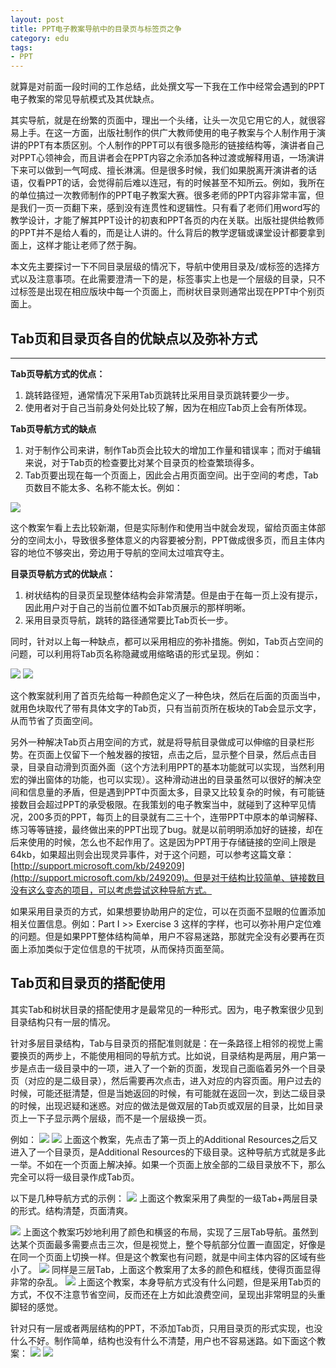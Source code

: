 ```yaml
---
layout: post
title: PPT电子教案导航中的目录页与标签页之争
category: edu
tags:
- PPT
---
```

就算是对前面一段时间的工作总结，此处撰文写一下我在工作中经常会遇到的PPT电子教案的常见导航模式及其优缺点。
<!--more-->

其实导航，就是在纷繁的页面中，理出一个头绪，让头一次见它用它的人，就很容易上手。在这一方面，出版社制作的供广大教师使用的电子教案与个人制作用于演讲的PPT有本质区别。个人制作的PPT可以有很多隐形的链接结构等，演讲者自己对PPT心领神会，而且讲者会在PPT内容之余添加各种过渡或解释用语，一场演讲下来可以做到一气呵成、擅长淋漓。但是很多时候，我们如果脱离开演讲者的话语，仅看PPT的话，会觉得前后难以连冠，有的时候甚至不知所云。例如，我所在的单位搞过一次教师制作的PPT电子教案大赛。很多老师的PPT内容非常丰富，但是我们一页一页翻下来，感到没有连贯性和逻辑性。只有看了老师们用word写的教学设计，才能了解其PPT设计的初衷和PPT各页的内在关联。出版社提供给教师的PPT并不是给人看的，而是让人讲的。什么背后的教学逻辑或课堂设计都要拿到面上，这样才能让老师了然于胸。

本文先主要探讨一下不同目录层级的情况下，导航中使用目录及/或标签的选择方式以及注意事项。在此需要澄清一下的是，标签事实上也是一个层级的目录，只不过标签是出现在相应版块中每一个页面上，而树状目录则通常出现在PPT中个别页面上。

## Tab页和目录页各自的优缺点以及弥补方式
<hr>

**Tab页导航方式的优点：**

1. 跳转路径短，通常情况下采用Tab页跳转比采用目录页跳转要少一步。
2. 使用者对于自己当前身处何处比较了解，因为在相应Tab页上会有所体现。


**Tab页导航方式的缺点**

1. 对于制作公司来讲，制作Tab页会比较大的增加工作量和错误率；而对于编辑来说，对于Tab页的检查要比对某个目录页的检查繁琐得多。
2. Tab页要出现在每一个页面上，因此会占用页面空间。出于空间的考虑，Tab页数目不能太多、名称不能太长。例如：

<img src="http://pic.yupoo.com/fantaghiro_v/DxM9ZKzf/gHg0Y.jpg">

这个教案乍看上去比较新潮，但是实际制作和使用当中就会发现，留给页面主体部分的空间太小，导致很多整体意义的内容要被分割，PPT做成很多页，而且主体内容的地位不够突出，旁边用于导航的空间太过喧宾夺主。

**目录页导航方式的优缺点：**

1. 树状结构的目录页呈现整体结构会非常清楚。但是由于在每一页上没有提示，因此用户对于自己的当前位置不如Tab页展示的那样明晰。
2. 采用目录页导航，跳转的路径通常要比Tab页长一步。


同时，针对以上每一种缺点，都可以采用相应的弥补措施。例如，Tab页占空间的问题，可以利用将Tab页名称隐藏或用缩略语的形式呈现。例如：

<img src="http://pic.yupoo.com/fantaghiro_v/DxM9ZSYr/EsnlY.jpg">

<img src="http://pic.yupoo.com/fantaghiro_v/DxM9Zm4S/13n5tK.jpg">

这个教案就利用了首页先给每一种颜色定义了一种色块，然后在后面的页面当中，就用色块取代了带有具体文字的Tab页，只有当前页所在板块的Tab会显示文字，从而节省了页面空间。

另外一种解决Tab页占用空间的方式，就是将导航目录做成可以伸缩的目录栏形势。在页面上仅留下一个触发器的按钮，点击之后，显示整个目录，然后点击目录，目录自动滑到页面外面（这个方法利用PPT的基本功能就可以实现，当然利用宏的弹出窗体的功能，也可以实现）。这种滑动进出的目录虽然可以很好的解决空间和信息量的矛盾，但是遇到PPT中页面太多，目录又比较复杂的时候，有可能链接数目会超过PPT的承受极限。在我策划的电子教案当中，就碰到了这种罕见情况，200多页的PPT，每页上的目录就有二三十个，连带PPT中原本的单词解释、练习等等链接，最终做出来的PPT出现了bug。就是以前明明添加好的链接，却在后来使用的时候，怎么也不起作用了。这是因为PPT用于存储链接的空间上限是64kb，如果超出则会出现灵异事件，对于这个问题，可以参考这篇文章：[http://support.microsoft.com/kb/249209](http://support.microsoft.com/kb/249209)。但是对于结构比较简单、链接数目没有这么变态的项目，可以考虑尝试这种导航方式。

如果采用目录页的方式，如果想要协助用户的定位，可以在页面不显眼的位置添加相关位置信息。例如：Part I >> Exercise 3 这样的字样，也可以弥补用户定位难的问题。但是如果PPT整体结构简单，用户不容易迷路，那就完全没有必要再在页面上添加类似于定位信息的干扰项，从而保持页面至简。

## Tab页和目录页的搭配使用

其实Tab和树状目录的搭配使用才是最常见的一种形式。因为，电子教案很少见到目录结构只有一层的情况。

针对多层目录结构，Tab与目录页的搭配准则就是：在一条路径上相邻的视觉上需要换页的两步上，不能使用相同的导航方式。比如说，目录结构是两层，用户第一步是点击一级目录中的一项，进入了一个新的页面，发现自己面临着另外一个目录页（对应的是二级目录），然后需要再次点击，进入对应的内容页面。用户过去的时候，可能还挺清楚，但是当她返回的时候，有可能就在返回一次，到达二级目录的时候，出现迟疑和迷惑。对应的做法是做双层的Tab页或双层的目录，比如目录页上一下子显示两个层级，而不是一个层级换一页。

例如：
<img src="http://pic.yupoo.com/fantaghiro_v/DxM9W9r2/Ru37Q.jpg">
<img src="http://pic.yupoo.com/fantaghiro_v/DxM9VZp9/OYXCa.jpg">
上面这个教案，先点击了第一页上的Additional Resources之后又进入了一个目录页，是Additional Resources的下级目录。这种导航方式就是多此一举。不如在一个页面上解决掉。如果一个页面上放全部的二级目录放不下，那么完全可以将一级目录作成Tab页。

以下是几种导航方式的示例：
<img src="http://pic.yupoo.com/fantaghiro_v/DxM9X5pi/XyBwm.jpg">
上面这个教案采用了典型的一级Tab+两层目录的形式。结构清楚，页面清爽。

<img src="http://pic.yupoo.com/fantaghiro_v/DxM9Xgfq/9U4yd.jpg">
上面这个教案巧妙地利用了颜色和横竖的布局，实现了三层Tab导航。虽然到达某个页面最多需要点击三次，但是视觉上，整个导航部分位置一直固定，好像是在同一个页面上切换一样。但是这个教案也有问题，就是中间主体内容的区域有些小了。

<img src="http://pic.yupoo.com/fantaghiro_v/DxM9YQuh/medium.jpg">
同样是三层Tab，上面这个教案用了太多的颜色和框线，使得页面显得非常的杂乱。

<img src="http://pic.yupoo.com/fantaghiro_v/DxM9WKGs/medium.jpg">
上面这个教案，本身导航方式没有什么问题，但是采用Tab页的方式，不仅不注意节省空间，反而还在上方如此浪费空间，呈现出非常明显的头重脚轻的感觉。

针对只有一层或者两层结构的PPT，不添加Tab页，只用目录页的形式实现，也没什么不好。制作简单，结构也没有什么不清楚，用户也不容易迷路。如下面这个教案：
<img src="http://pic.yupoo.com/fantaghiro_v/DztrzqAA/V1wVb.jpg">
<img src="http://pic.yupoo.com/fantaghiro_v/Dztrznlt/2HcJg.jpg">











